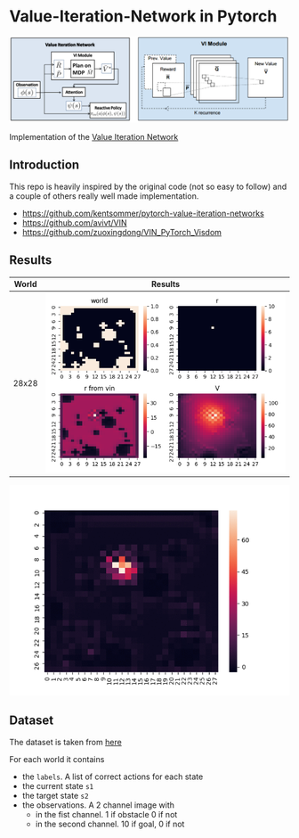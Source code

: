 # Value-Iteration-Network in Pytorch
![alt text](https://raw.githubusercontent.com/FrancescoSaverioZuppichini/Value-Iteration-Network/master/resources/vin.png)

Implementation of the [Value Iteration Network](https://arxiv.org/abs/1602.02867)
## Introduction
This repo is heavily inspired by the original code (not so easy to follow) and a couple of others really well made implementation. 

- https://github.com/kentsommer/pytorch-value-iteration-networks
- https://github.com/avivt/VIN
- https://github.com/zuoxingdong/VIN_PyTorch_Visdom
## Results


| World        | Results          
| ------------- |:-------------:|
| 28x28 | ![alt text](https://raw.githubusercontent.com/FrancescoSaverioZuppichini/Value-Iteration-Network/master/core/gridworld_28x28/figures.png)    |    

![alt](https://raw.githubusercontent.com/FrancescoSaverioZuppichini/Value-Iteration-Network/master/core/gridworld_28x28/animation.gif)

## Dataset 
The dataset is taken from [here](https://github.com/zuoxingdong/VIN_PyTorch_Visdom/tree/master/data)

For each world it contains
- the `labels`. A list of correct actions for each state
- the current state `s1`
- the target state `s2`
- the observations. A 2 channel image with 
    - in the fist channel. 1 if obstacle 0 if not
    - in the second channel. 10 if goal, 0 if not
